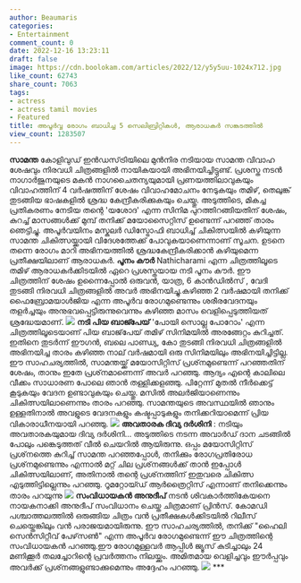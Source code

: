 ```yaml
---
author: Beaumaris
categories:
- Entertainment
comment_count: 0
date: 2022-12-16 13:23:11
draft: false
image: https://cdn.boolokam.com/articles/2022/12/y5y5uu-1024x712.jpg
like_count: 62743
share_count: 7063
tags:
- actress
- actress tamil movies
- Featured
title: അപൂർവ്വ രോഗം ബാധിച്ച 5 സെലിബ്രിറ്റികൾ, ആരാധകർ സങ്കടത്തിൽ
view_count: 1283507
---
```


**സാമന്ത** കോളിവുഡ് ഇൻഡസ്‌ട്രിയിലെ മുൻനിര നടിയായ സാമന്ത വിവാഹ ശേഷവും നിരവധി ചിത്രങ്ങളിൽ നായികയായി അഭിനയിച്ചിട്ടുണ്ട്. പ്രശസ്ത നടൻ നാഗാർജുനയുടെ മകൻ നാഗചൈതന്യയുമായി പ്രണയത്തിലാവുകയും വിവാഹത്തിന് 4 വർഷത്തിന് ശേഷം വിവാഹമോചനം നേടുകയും തമിഴ്, തെലുങ്ക് തുടങ്ങിയ ഭാഷകളിൽ ശ്രദ്ധ കേന്ദ്രീകരിക്കുകയും ചെയ്തു. അടുത്തിടെ, മികച്ച പ്രതികരണം നേടിയ തന്റെ 'യശോദ' എന്ന സിനിമ പുറത്തിറങ്ങിയതിന് ശേഷം, കുറച്ച് മാസങ്ങൾക്ക് മുമ്പ് തനിക്ക് മയോസൈറ്റിസ് ഉണ്ടെന്ന് പറഞ്ഞ് താരം ഞെട്ടിച്ചു. അപൂർവയിനം മസ്കുലർ ഡിസ്ട്രോഫി ബാധിച്ച് ചികിത്സയിൽ കഴിയുന്ന സാമന്ത ചികിത്സയ്ക്കായി വിദേശത്തേക്ക് പോവുകയാണെന്നാണ് സൂചന. ഉടനെ തന്നെ രോഗം മാറി അഭിനയത്തിൽ ശ്രദ്ധകേന്ദ്രീകരിക്കാൻ കഴിയുമെന്ന പ്രതീക്ഷയിലാണ് ആരാധകർ. **പൂനം കൗർ** Nathicharami എന്ന ചിത്രത്തിലൂടെ തമിഴ് ആരാധകർക്കിടയിൽ ഏറെ പ്രശസ്തയായ നടി പൂനം കൗർ. ഈ ചിത്രത്തിന് ശേഷം ഉന്നൈപ്പോൽ ഒരുവൻ, യാത്ര, 6 കാൻഡിൽസ് , വേദി തുടങ്ങി നിരവധി ചിത്രങ്ങളിൽ അവർ അഭിനയിച്ചു.കഴിഞ്ഞ 2 വർഷമായി തനിക്ക് ഫൈബ്രോമയാൾജിയ എന്ന അപൂർവ രോഗമുണ്ടെന്നും ശരീരവേദനയും തളർച്ചയും അനുഭവപ്പെട്ടിരുന്നുവെന്നും കഴിഞ്ഞ മാസം വെളിപ്പെടുത്തിയത് ശ്രദ്ധേയമാണ്. ![](https://cdn.boolokam.com/articles/2022/12/y5y5uu-1024x712.jpg) **നടി പിയ ബാജ്പേയ്** 'പോയി സൊല്ല പോറോം' എന്ന ചിത്രത്തിലൂടെയാണ് പിയ ബാജ്‌പേയ് തമിഴ് സിനിമയിൽ അരങ്ങേറ്റം കുറിച്ചത്. ഇതിനെ തുടർന്ന് ഈഗൻ, ബലെ പാണ്ഡ്യ, കോ തുടങ്ങി നിരവധി ചിത്രങ്ങളിൽ അഭിനയിച്ച താരം കഴിഞ്ഞ നാല് വർഷമായി ഒരു സിനിമയിലും അഭിനയിച്ചിട്ടില്ല. ഈ സാഹചര്യത്തിൽ, സാമന്തയ്ക്ക് മയോസിറ്റിസ് പ്രശ്‌നമുണ്ടെന്ന് പറഞ്ഞതിന് ശേഷം, താനും ഇതേ പ്രശ്‌നമാണെന്ന് അവർ പറഞ്ഞു. ആദ്യം എന്റെ കാലിലെ വീക്കം സാധാരണ പോലെ ഞാൻ തള്ളിക്കളഞ്ഞു. പിറ്റേന്ന് മുതൽ നീർക്കെട്ട് കൂടുകയും വേദന ഉണ്ടാവുകയും ചെയ്തു. മസിൽ അലർജിയാണെന്നും ചികിത്സയിലാണെന്നും താരം പറഞ്ഞു. സാമന്തയുടെ അവസ്ഥയിൽ ഞാനും ഉള്ളതിനാൽ അവളുടെ വേദനകളും കഷ്ടപ്പാടുകളും തനിക്കറിയാമെന്ന് പ്രിയ വികാരാധീനയായി പറഞ്ഞു. ![](https://cdn.boolokam.com/articles/2022/12/jgjgj.jpg) **അവതാരക ദിവ്യ ദർശിനി** : നടിയും അവതാരകയുമായ ദിവ്യ ദർശിനി... അടുത്തിടെ നടന്ന അവാർഡ് ദാന ചടങ്ങിൽ പോലും പങ്കെടുത്തത് വീൽ ചെയറിൽ ആയിരുന്നു. ഒപ്പം മയോസിറ്റിസ് പ്രശ്‌നത്തെ കുറിച്ച് സാമന്ത പറഞ്ഞപ്പോൾ, തനിക്കും രോഗപ്രതിരോധ പ്രശ്‌നമുണ്ടെന്നും എന്നാൽ മറ്റ് ചില പ്രശ്‌നങ്ങൾക്ക് താൻ ഇപ്പോൾ ചികിത്സയിലാണ്, അതിനാൽ തന്റെ പ്രശ്‌നത്തിന് ഇതുവരെ ചികിത്സ എടുത്തിട്ടില്ലെന്നും പറഞ്ഞു. റൂമറ്റോയ്ഡ് ആർത്രൈറ്റിസ് എന്നാണ് തനിക്കെന്നും താരം പറയുന്നു ![](https://cdn.boolokam.com/articles/2022/12/yyyy.jpg) **സംവിധായകൻ അനുദീപ്** നടൻ ശിവകാർത്തികേയനെ നായകനാക്കി അനുദീപ് സംവിധാനം ചെയ്ത ചിത്രമാണ് പ്രിൻസ്. കോമഡി പശ്ചാത്തലത്തിൽ ഒരുങ്ങിയ ചിത്രം വൻ പ്രതീക്ഷകൾക്കിടയിൽ റിലീസ് ചെയ്തെങ്കിലും വൻ പരാജയമായിരുന്നു. ഈ സാഹചര്യത്തിൽ, തനിക്ക് "ഹൈലി സെൻസിറ്റീവ് പേഴ്‌സൺ" എന്ന അപൂർവ രോഗമുണ്ടെന്ന് ഈ ചിത്രത്തിന്റെ സംവിധായകൻ പറഞ്ഞു.ഈ രോഗമുള്ളവർ ആപ്പിൾ ജ്യൂസ് കുടിച്ചാലും 24 മണിക്കൂർ തലച്ചോറിന്റെ പ്രവർത്തനം നിലയ്ക്കും. അമിതമായ വെളിച്ചവും ഈർപ്പവും അവർക്ക് പ്രശ്‌നങ്ങളുണ്ടാക്കുമെന്നും അദ്ദേഹം പറഞ്ഞു. ![](https://cdn.boolokam.com/articles/2022/12/dadadaddddddd.jpg) *** &nbsp;